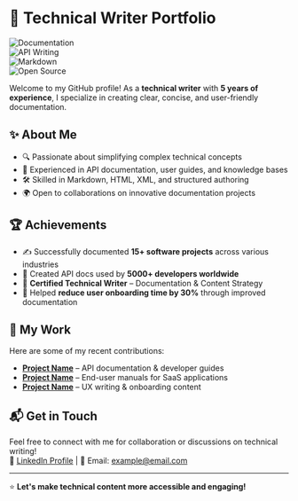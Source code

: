 # 📖 Technical Writer Portfolio  

![Documentation](https://img.shields.io/badge/Documentation-Expert-blue)  
![API Writing](https://img.shields.io/badge/API%20Writing-Skilled-success)  
![Markdown](https://img.shields.io/badge/Markdown-Proficient-lightgrey)  
![Open Source](https://img.shields.io/badge/Open%20Source-Contributor-green)  

Welcome to my GitHub profile! As a **technical writer** with **5 years of experience**, I specialize in creating clear, concise, and user-friendly documentation.

## ✨ About Me  
- 🔍 Passionate about simplifying complex technical concepts  
- 📜 Experienced in API documentation, user guides, and knowledge bases  
- 🛠 Skilled in Markdown, HTML, XML, and structured authoring  
- 🌍 Open to collaborations on innovative documentation projects  

## 🏆 Achievements  
- ✍️ Successfully documented **15+ software projects** across various industries  
- 📖 Created API docs used by **5000+ developers worldwide**  
- 🏅 **Certified Technical Writer** – Documentation & Content Strategy  
- 🚀 Helped **reduce user onboarding time by 30%** through improved documentation  

## 📝 My Work  
Here are some of my recent contributions:  
- **[Project Name](https://github.com/example)** – API documentation & developer guides  
- **[Project Name](https://github.com/example)** – End-user manuals for SaaS applications  
- **[Project Name](https://github.com/example)** – UX writing & onboarding content  

## 📬 Get in Touch  
Feel free to connect with me for collaboration or discussions on technical writing!  
🔗 [LinkedIn Profile](https://linkedin.com/in/example) | 📧 Email: example@email.com  

---
⭐ **Let's make technical content more accessible and engaging!**  
